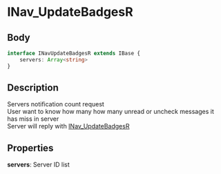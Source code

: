 # INav_UpdateBadgesR

## Body

```typescript
interface INavUpdateBadgesR extends IBase {
    servers: Array<string>
}
```

## Description

Servers notification count request\
User want to know how many how many unread or uncheck messages it has miss in server\
Server will reply with [INav_UpdateBadgesR](./../../client/nav/INav_UpdateBadges.md)

## Properties

**servers**: Server ID list